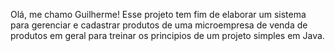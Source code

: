 Olá, me chamo Guilherme!
Esse projeto tem fim de elaborar um sistema para gerenciar e cadastrar produtos de uma microempresa de venda de produtos em geral para treinar os principios de um projeto simples em Java.

